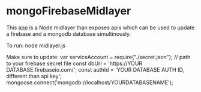 # mongoFirebaseMidlayer

This app is a Node midlayer than exposes apis which can be used to update a firebase and a mongodb database simultinously.

To run:
node midlayer.js

Make sure to update:
var serviceAccount = require("./secret.json"); // path to your firebase secret file
const dbUrl = 'https://YOUR DATABASE.firebaseio.com/';
const authId = 'YOUR DATABASE AUTH ID, different than api key';
mongoose.connect('mongodb://localhost/YOURDATABASENAME');

